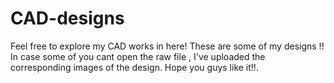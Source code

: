 # CAD-designs
Feel free to explore my CAD works in here!
These are some of my designs !! In case some of you cant open the raw file , I've uploaded the corresponding images of the design. 
Hope you guys like it!!.
